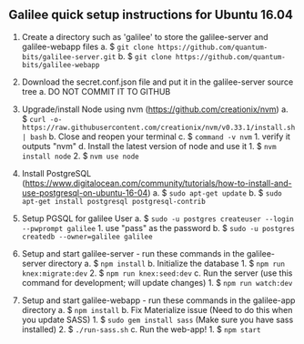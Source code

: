 ## Galilee quick setup instructions for Ubuntu 16.04

1. Create a directory such as 'galilee' to store the galilee-server and galilee-webapp files
	a. $ `git clone https://github.com/quantum-bits/galilee-server.git`
	b. $ `git clone https://github.com/quantum-bits/galilee-webapp`

2. Download the secret.conf.json file and put it in the galilee-server source tree
	a. DO NOT COMMIT IT TO GITHUB

3. Upgrade/install Node using nvm (https://github.com/creationix/nvm)
	a. $ `curl -o- https://raw.githubusercontent.com/creationix/nvm/v0.33.1/install.sh | bash`
	b. Close and reopen your terminal
	c. $ `command -v nvm`
		1. verify it outputs "nvm"
	d. Install the latest version of node and use it
		1. $ `nvm install node`
		2. $ `nvm use node`

4. Install PostgreSQL (https://www.digitalocean.com/community/tutorials/how-to-install-and-use-postgresql-on-ubuntu-16-04)
	a. $ `sudo apt-get update`
	b. $ `sudo apt-get install postgresql postgresql-contrib`

5. Setup PGSQL for galilee User
	a. $ `sudo -u postgres createuser --login --pwprompt galilee`
		1. use "pass" as the password
	b. $ `sudo -u postgres createdb --owner=galilee galilee`

6. Setup and start galilee-server - run these commands in the galilee-server directory
	a. $ `npm install`
	b. Initialize the database
		1. $ `npm run knex:migrate:dev`
		2. $ `npm run knex:seed:dev`
	c. Run the server (use this command for development; will update changes)
		1. $ `npm run watch:dev`

7. Setup and start galilee-webapp - run these commands in the galilee-app directory
	a. $ `npm install`
	b. Fix Materialize issue (Need to do this when you update SASS)
		1. $ `sudo gem install sass` (Make sure you have sass installed)
		2. $ `./run-sass.sh`
	c. Run the web-app!
		1. $ `npm start`

